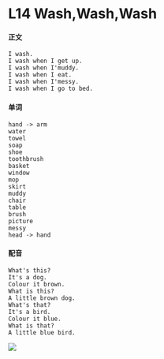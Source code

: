 # L14 Wash,Wash,Wash

#### 正文

    I wash.
    I wash when I get up.
    I wash when I'muddy.
    I wash when I eat.
    I wash when I'messy.
    I wash when I go to bed.

#### 单词

    hand -> arm
    water
    towel
    soap
    shoe
    toothbrush
    basket
    window
    mop
    skirt
    muddy
    chair
    table
    brush
    picture
    messy
    head -> hand

#### 配音

    What's this?
    It's a dog.
    Colour it brown.
    What is this?
    A little brown dog.
    What's that?
    It's a bird.
    Colour it blue.
    What is that?
    A little blue bird.

![](D:\github\javascript\寒假英语\l14.jpg)